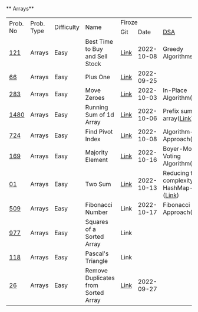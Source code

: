<!-- Output copied to clipboard! -->

<!-- Yay, no errors, warnings, or alerts! -->

** Arrays**


<table>
  <tr>
   <td rowspan="2" >Prob. No
   </td>
   <td rowspan="2" >Prob. Type
   </td>
   <td rowspan="2" >Difficulty
   </td>
   <td rowspan="2" >Name
   </td>
   <td colspan="4" >Firoze 
   </td>
   <td rowspan="2" >Assign Date
   </td>
  </tr>
  <tr>
   <td>Git
   </td>
   <td>Date
   </td>
   <td><a href="https://docs.google.com/document/d/1JnnRIuTurqJ0spIJCBdYp02170WKV6COCpK3WQy0M20/edit">DSA</a>
   </td>
   <td>Submit
   </td>
  </tr>
  <tr>
   <td><a href="https://leetcode.com/problems/best-time-to-buy-and-sell-stock/">121</a>
   </td>
   <td>Arrays
   </td>
   <td>Easy
   </td>
   <td>Best Time to Buy and Sell Stock
   </td>
   <td><a href="https://github.com/firoze-hossain/LeetCode/tree/master/src/com/leetcode/array/easy/bestTimeToBuyAndSell">Link</a>
   </td>
   <td>2022-10-08
   </td>
   <td>Greedy Algorithms(<a href="https://github.com/firoze-hossain/LeetCode/blob/master/src/com/leetcode/array/easy/bestTimeToBuyAndSell/Greedy%20Approach(DSA).md">Link</a>)
   </td>
   <td>Done
   </td>
   <td>2022-10-06
   </td>
  </tr>
  <tr>
   <td><a href="https://leetcode.com/problems/plus-one/">66</a>
   </td>
   <td>Arrays
   </td>
   <td>Easy
   </td>
   <td>Plus One
   </td>
   <td><a href="https://github.com/firoze-hossain/LeetCode/tree/master/src/com/leetcode/array/easy/plusOne">Link</a>
   </td>
   <td>2022-09-25
   </td>
   <td>
   </td>
   <td>Done
   </td>
   <td>2022-09-22
   </td>
  </tr>
  <tr>
   <td><a href="https://leetcode.com/problems/move-zeroes/">283</a>
   </td>
   <td>Arrays
   </td>
   <td>Easy
   </td>
   <td>Move Zeroes
   </td>
   <td><a href="https://github.com/firoze-hossain/LeetCode/tree/master/src/com/leetcode/array/easy/moveZeroes">Link</a>
   </td>
   <td>2022-10-03
   </td>
   <td>In-Place Algorithm(<a href="https://github.com/firoze-hossain/LeetCode/blob/master/src/com/leetcode/array/easy/moveZeroes/In%20Place%20Algorithm(DSA).md">Link</a>)
   </td>
   <td>Done
   </td>
   <td>2022-10-02
   </td>
  </tr>
  <tr>
   <td><a href="https://leetcode.com/problems/running-sum-of-1d-array/">1480</a>
   </td>
   <td>Arrays
   </td>
   <td>Easy
   </td>
   <td>Running Sum of 1d Array
   </td>
   <td><a href="https://github.com/firoze-hossain/LeetCode/tree/master/src/com/leetcode/array/easy/runningSumOf1dArray">Link</a>
   </td>
   <td>2022-10-06
   </td>
   <td>Prefix sum array(<a href="https://github.com/firoze-hossain/LeetCode/blob/master/src/com/leetcode/array/easy/runningSumOf1dArray/Prefix%20Sum%20Array(DSA).md">Link</a>)
   </td>
   <td>Done
   </td>
   <td>2022-10-02
   </td>
  </tr>
  <tr>
   <td><a href="https://leetcode.com/problems/find-pivot-index/">724</a>
   </td>
   <td>Arrays
   </td>
   <td>Easy
   </td>
   <td>Find Pivot Index
   </td>
   <td><a href="https://github.com/firoze-hossain/LeetCode/tree/master/src/com/leetcode/array/easy/pivotIndex">Link</a>
   </td>
   <td>2022-10-08
   </td>
   <td>Algorithm-Self Approach(<a href="https://github.com/firoze-hossain/LeetCode/blob/master/src/com/leetcode/array/easy/pivotIndex/Algorithm-Self%20Approach(DSA).md">Link</a>)
   </td>
   <td>Done
   </td>
   <td>2022-10-08
   </td>
  </tr>
  <tr>
   <td><a href="https://leetcode.com/problems/majority-element/">169</a>
   </td>
   <td>Arrays
   </td>
   <td>Easy
   </td>
   <td>Majority Element
   </td>
   <td><a href="https://github.com/firoze-hossain/LeetCode/tree/master/src/com/leetcode/array/easy/majorityElement">Link</a>
   </td>
   <td>2022-10-16
   </td>
   <td>Boyer-Moore Voting Algorithm(<a href="https://github.com/firoze-hossain/LeetCode/blob/master/src/com/leetcode/array/easy/majorityElement/Boyer-Moore%20Voting%20Algorithm.md">Link</a>)
   </td>
   <td>Done
   </td>
   <td>2022-10-16
   </td>
  </tr>
  <tr>
   <td><a href="https://leetcode.com/problems/two-sum/">01</a>
   </td>
   <td>Arrays
   </td>
   <td>Easy
   </td>
   <td>Two Sum
   </td>
   <td><a href="https://github.com/firoze-hossain/LeetCode/tree/master/src/com/leetcode/array/easy/twoSum">Link</a>
   </td>
   <td>2022-10-13
   </td>
   <td>Reducing time complexity-HashMap-(<a href="https://github.com/firoze-hossain/LeetCode/blob/master/src/com/leetcode/array/easy/twoSum/Reducing%20time%20complexity-HashMap(DSA).md">Link</a>)
   </td>
   <td>Done
   </td>
   <td>2022-10-12
   </td>
  </tr>
  <tr>
   <td><a href="https://leetcode.com/problems/fibonacci-number/">509</a>
   </td>
   <td>Arrays
   </td>
   <td>Easy
   </td>
   <td>Fibonacci Number
   </td>
   <td>Link
   </td>
   <td>2022-10-17
   </td>
   <td>Fibonacci Approach(<a href="https://github.com/firoze-hossain/LeetCode/blob/master/src/com/leetcode/array/easy/fibonacciNumber/Approach%20of%20Fibonacci.md">Link</a>)
   </td>
   <td>Done
   </td>
   <td>2022-10-17
   </td>
  </tr>
  <tr>
   <td><a href="https://leetcode.com/problems/squares-of-a-sorted-array/">977</a>
   </td>
   <td>Arrays
   </td>
   <td>Easy
   </td>
   <td>Squares of a Sorted Array
   </td>
   <td>Link
   </td>
   <td>
   </td>
   <td>
   </td>
   <td>
   </td>
   <td>
   </td>
  </tr>
  <tr>
   <td><a href="https://leetcode.com/problems/pascals-triangle/">118</a>
   </td>
   <td>Arrays
   </td>
   <td>Easy
   </td>
   <td>Pascal's Triangle
   </td>
   <td>Link
   </td>
   <td>
   </td>
   <td>
   </td>
   <td>
   </td>
   <td>
   </td>
  </tr>
  <tr>
   <td><a href="https://leetcode.com/problems/remove-duplicates-from-sorted-array/">26</a>
   </td>
   <td>Arrays
   </td>
   <td>Easy
   </td>
   <td>Remove Duplicates from Sorted Array
   </td>
   <td><a href="https://github.com/firoze-hossain/LeetCode/tree/master/src/com/leetcode/array/easy/removeDuplicatesfromSortedArray">Link</a>
   </td>
   <td>2022-09-27
   </td>
   <td>
   </td>
   <td>Done
   </td>
   <td>2022-09-25
   </td>
  </tr>
</table>

